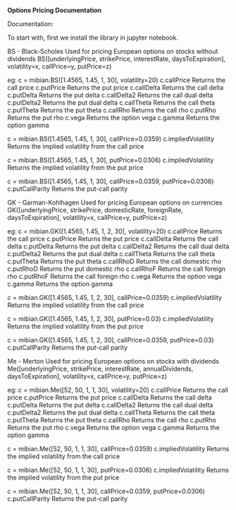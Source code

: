 **Options Pricing Documentation**

Documentation:

To start with, first we install the library in jupyter notebook.

BS - Black-Scholes        Used for pricing European options on stocks without dividends
BS([underlyingPrice, strikePrice, interestRate, daysToExpiration], volatility=x, callPrice=y, putPrice=z)

eg: 
c = mibian.BS([1.4565, 1.45, 1, 30], volatility=20)
c.callPrice               Returns the call price
c.putPrice                Returns the put price
c.callDelta               Returns the call delta
c.putDelta                Returns the put delta
c.callDelta2              Returns the call dual delta
c.putDelta2               Returns the put dual delta
c.callTheta               Returns the call theta
c.putTheta                Returns the put theta
c.callRho                 Returns the call rho
c.putRho                  Returns the put rho
c.vega                    Returns the option vega
c.gamma                   Returns the option gamma

c = mibian.BS([1.4565, 1.45, 1, 30], callPrice=0.0359)
c.impliedVolatility       Returns the implied volatility from the call price

c = mibian.BS([1.4565, 1.45, 1, 30], putPrice=0.0306)
c.impliedVolatility       Returns the implied volatility from the put price

c = mibian.BS([1.4565, 1.45, 1, 30], callPrice=0.0359, putPrice=0.0306)
c.putCallParity           Returns the put-call parity


GK - Garman-Kohlhagen     Used for pricing European options on currencies
GK([underlyingPrice, strikePrice, domesticRate, foreignRate, daysToExpiration], volatility=x, callPrice=y, putPrice=z)

eg: 
c = mibian.GK([1.4565, 1.45, 1, 2, 30], volatility=20)
c.callPrice               Returns the call price
c.putPrice                Returns the put price
c.callDelta               Returns the call delta
c.putDelta                Returns the put delta
c.callDelta2              Returns the call dual delta
c.putDelta2               Returns the put dual delta
c.callTheta               Returns the call theta
c.putTheta                Returns the put theta
c.callRhoD                Returns the call domestic rho
c.putRhoD                 Returns the put domestic rho
c.callRhoF                Returns the call foreign rho
c.putRhoF                 Returns the call foreign rho
c.vega                    Returns the option vega
c.gamma                   Returns the option gamma

c = mibian.GK([1.4565, 1.45, 1, 2, 30], callPrice=0.0359)
c.impliedVolatility       Returns the implied volatility from the call price

c = mibian.GK([1.4565, 1.45, 1, 2, 30], putPrice=0.03)
c.impliedVolatility       Returns the implied volatility from the put price

c = mibian.GK([1.4565, 1.45, 1, 2, 30], callPrice=0.0359, putPrice=0.03)
c.putCallParity           Returns the put-call parity

Me - Merton               Used for pricing European options on stocks with dividends
Me([underlyingPrice, strikePrice, interestRate, annualDividends, daysToExpiration], volatility=x, callPrice=y, putPrice=z)

eg: 
c = mibian.Me([52, 50, 1, 1, 30], volatility=20)
c.callPrice               Returns the call price
c.putPrice                Returns the put price
c.callDelta               Returns the call delta
c.putDelta                Returns the put delta
c.callDelta2              Returns the call dual delta
c.putDelta2               Returns the put dual delta
c.callTheta               Returns the call theta
c.putTheta                Returns the put theta
c.callRho                 Returns the call rho
c.putRho                  Returns the put rho
c.vega                    Returns the option vega
c.gamma                   Returns the option gamma

c = mibian.Me([52, 50, 1, 1, 30], callPrice=0.0359)
c.impliedVolatility       Returns the implied volatility from the call price

c = mibian.Me([52, 50, 1, 1, 30], putPrice=0.0306)
c.impliedVolatility       Returns the implied volatility from the put price

c = mibian.Me([52, 50, 1, 1, 30], callPrice=0.0359, putPrice=0.0306)
c.putCallParity           Returns the put-call parity



